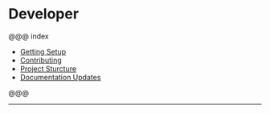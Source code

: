 # Developer

@@@ index
* [Getting Setup](ide_setup.md)
* [Contributing](contributing.md)
* [Project Sturcture](project_structure.md)
* [Documentation Updates](doc_updates.md)

@@@

---
